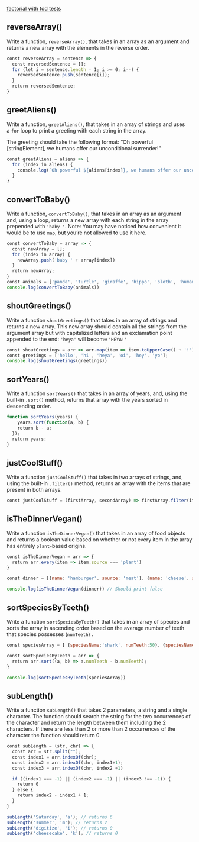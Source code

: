 [factorial with tdd tests](factorial-with-tests)

## reverseArray()

Write a function, `reverseArray()`, that takes in an array as an argument and returns a new array with the elements in the reverse order.

```js
const reverseArray = sentence => {
  const reversedSentence = [];
  for (let i = sentence.length - 1; i >= 0; i--) {
    reversedSentence.push(sentence[i]);
  }
  return reversedSentence;
}
```

## greetAliens()

Write a function, `greetAliens()`, that takes in an array of strings and uses a `for` loop to print a greeting with each string in the array.

The greeting should take the following format: “Oh powerful [stringElement], we humans offer our unconditional surrender!”

```js
const greetAliens = aliens => {
  for (index in aliens) {
    console.log(`Oh powerful ${aliens[index]}, we humans offer our unconditional surrender!`);
  }
}
```

## convertToBaby()

Write a function, `convertToBaby()`, that takes in an array as an argument and, using a loop, returns a new array with each string in the array prepended with `'baby '`. Note: You may have noticed how convenient it would be to use `map`, but you’re not allowed to use it here.

```js
const convertToBaby = array => {
  const newArray = [];
  for (index in array) {
    newArray.push('baby ' + array[index])
  }
  return newArray;
}
const animals = ['panda', 'turtle', 'giraffe', 'hippo', 'sloth', 'human'];
console.log(convertToBaby(animals))
```

## shoutGreetings()

Write a function `shoutGreetings()` that takes in an array of strings and returns a new array. This new array should contain all the strings from the argument array but with capitalized letters and an exclamation point appended to the end: `'heya'` will become `'HEYA!'`

```js
const shoutGreetings = arr => arr.map(item => item.toUpperCase() + '!')
const greetings = ['hello', 'hi', 'heya', 'oi', 'hey', 'yo'];
console.log(shoutGreetings(greetings))
```

## sortYears()

Write a function `sortYears()` that takes in an array of years, and, using the built-in `.sort()` method, returns that array with the years sorted in descending order.

```js
function sortYears(years) {
	years.sort(function(a, b) {
    return b - a;
  });
  return years;
}
```

## justCoolStuff()

Write a function `justCoolStuff()` that takes in two arrays of strings, and, using the built-in `.filter()` method, returns an array with the items that are present in both arrays.

```js
const justCoolStuff = (firstArray, secondArray) => firstArray.filter(item => secondArray.includes(item));
```

## isTheDinnerVegan()

Write a function `isTheDinnerVegan()` that takes in an array of food objects and returns a boolean value based on whether or not every item in the array has entirely `plant`-based origins.

```js
const isTheDinnerVegan = arr => {
  return arr.every(item => item.source === 'plant')
}

const dinner = [{name: 'hamburger', source: 'meat'}, {name: 'cheese', source: 'dairy'}, {name: 'ketchup', source:'plant'}, {name: 'bun', source: 'plant'}, {name: 'dessert twinkies', source:'unknown'}];  

console.log(isTheDinnerVegan(dinner)) // Should print false
```

## sortSpeciesByTeeth()

Write a function `sortSpeciesByTeeth()` that takes in an array of species and sorts the array in ascending order based on the average number of teeth that species possesses (`numTeeth`) .

```js
const speciesArray = [ {speciesName:'shark', numTeeth:50}, {speciesName:'dog', numTeeth:42}, {speciesName:'alligator', numTeeth:80}, {speciesName:'human', numTeeth:32}];

const sortSpeciesByTeeth = arr => {
  return arr.sort((a, b) => a.numTeeth - b.numTeeth);
}

console.log(sortSpeciesByTeeth(speciesArray))
```

## subLength()

Write a function `subLength()` that takes 2 parameters, a string and a single character. The function should search the string for the two occurrences of the character and return the length between them including the 2 characters. If there are less than 2 or more than 2 occurrences of the character the function should return 0.

```js
const subLength = (str, chr) => {
  const arr = str.split("");
  const index1 = arr.indexOf(chr);
  const index2 = arr.indexOf(chr, index1+1);
  const index3 = arr.indexOf(chr, index2 +1)

  if ((index1 === -1) || (index2 === -1) || (index3 !== -1)) {
    return 0
  } else {
    return index2 - index1 + 1;
  }
}

subLength('Saturday', 'a'); // returns 6  
subLength('summer', 'm'); // returns 2  
subLength('digitize', 'i'); // returns 0  
subLength('cheesecake', 'k'); // returns 0
```